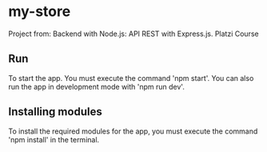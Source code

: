 # my-store
Project from: Backend with Node.js: API REST with Express.js. Platzi Course

## Run

To start the app. You must execute the command 'npm start'. You can also run the app in development mode with 'npm run dev'.

## Installing modules

To install the required modules for the app, you must execute the command 'npm install' in the terminal.
